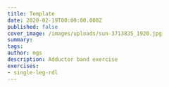 ```yaml
---
title: Template
date: 2020-02-19T00:00:00.000Z
published: false
cover_image: /images/uploads/sun-3713835_1920.jpg
summary: 
tags:
author: mgs
description: Adductor band exercise
exercises: 
- single-leg-rdl
---
```

